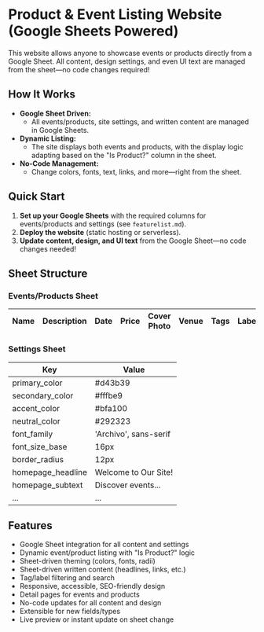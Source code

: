 # Product & Event Listing Website (Google Sheets Powered)

This website allows anyone to showcase events or products directly from a Google Sheet. All content, design settings, and even UI text are managed from the sheet—no code changes required!

## How It Works
- **Google Sheet Driven:**
  - All events/products, site settings, and written content are managed in Google Sheets.
- **Dynamic Listing:**
  - The site displays both events and products, with the display logic adapting based on the "Is Product?" column in the sheet.
- **No-Code Management:**
  - Change colors, fonts, text, links, and more—right from the sheet.

## Quick Start
1. **Set up your Google Sheets** with the required columns for events/products and settings (see `featurelist.md`).
2. **Deploy the website** (static hosting or serverless).
3. **Update content, design, and UI text** from the Google Sheet—no code changes needed!

## Sheet Structure

### Events/Products Sheet
| Name | Description | Date | Price | Cover Photo | Venue | Tags | Label | Is Product? | ... |
|------|-------------|------|-------|-------------|-------|------|-------|-------------|-----|

### Settings Sheet
| Key                | Value                |
|--------------------|----------------------|
| primary_color      | #d43b39              |
| secondary_color    | #fffbe9              |
| accent_color       | #bfa100              |
| neutral_color      | #292323              |
| font_family        | 'Archivo', sans-serif|
| font_size_base     | 16px                 |
| border_radius      | 12px                 |
| homepage_headline  | Welcome to Our Site! |
| homepage_subtext   | Discover events...   |
| ...                | ...                  |

## Features
- Google Sheet integration for all content and settings
- Dynamic event/product listing with "Is Product?" logic
- Sheet-driven theming (colors, fonts, radii)
- Sheet-driven written content (headlines, links, etc.)
- Tag/label filtering and search
- Responsive, accessible, SEO-friendly design
- Detail pages for events and products
- No-code updates for all content and design
- Extensible for new fields/types
- Live preview or instant update on sheet change


